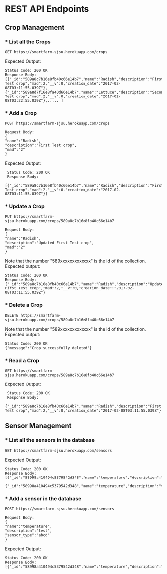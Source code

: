 # REST API Endpoints
## Crop Management
### * List all the Crops
    GET https://smartfarm-sjsu.herokuapp.com/crops

Expected Output:

    Status Code: 200 OK
    Response Body:
    [{"_id":"589a8c7b16e8fb40c66e14b7","name":"Radish","description":"First Test crop","mad":2,"__v":0,"creation_date":"2017-02-08T03:11:55.039Z"},{"_id":"589a8d7f16e8fa40d66e14b7","name":"Lettuce","description":"Second Test crop","mad":2,"__v":0,"creation_date":"2017-02-08T03:22:55.039Z"},..... ]

### * Add a Crop
    POST https://smartfarm-sjsu.herokuapp.com/crops
    
    Request Body:
    {
    "name":"Radish",
    "description":"First Test crop",
    "mad":"2"
    }

Expected Output:

     Status Code: 200 OK
     Response Body:
     [{"_id":"589a8c7b16e8fb40c66e14b7","name":"Radish","description":"First Test crop","mad":2,"__v":0,"creation_date":"2017-02-08T03:11:55.039Z"}]

### * Update a Crop
    PUT https://smartfarm-sjsu.herokuapp.com/crops/589a8c7b16e8fb40c66e14b7
    
    Request Body:
    {
    "name":"Radish",
    "description":"Updated First Test crop",
    "mad":"2"
    }
    
Note that the number "589xxxxxxxxxxxxx" is the id of the collection.
Expected output:
    
    Status Code: 200 OK
    Response Body:
    {"_id":"589a8c7b16e8fb40c66e14b7","name":"Radish","description":"Updated First Test crop","mad":2,"__v":0,"creation_date":"2017-02-08T03:11:55.039Z"}

### * Delete a Crop
    DELETE https://smartfarm-sjsu.herokuapp.com/crops/589a8c7b16e8fb40c66e14b7
Note that the number "589xxxxxxxxxxxxx" is the id of the collection.
Expected output:

    Status Code: 200 OK
    {"message":"Crop successfully deleted"}
    
### * Read a Crop
    
    GET https://smartfarm-sjsu.herokuapp.com/crops/589a8c7b16e8fb40c66e14b7

Expected Output:

     Status Code: 200 OK
     Response Body:
     {"_id":"589a8c7b16e8fb40c66e14b7","name":"Radish","description":"First Test crop","mad":2,"__v":0,"creation_date":"2017-02-08T03:11:55.039Z"}

    
## Sensor Management
### * List all the sensors in the database
    GET https://smartfarm-sjsu.herokuapp.com/sensors

Expected Output:

    Status Code: 200 OK
    Response Body:
    [{"_id":"58998a410494c5379542d348","name":"temperature","description":"test","__v":0},
     {"_id":"58998a410494c5379542d348","name":"temperature","description":"test","__v":0},....]

### * Add a sensor in the database
    POST https://smartfarm-sjsu.herokuapp.com/sensors
    
    Request Body:
    {
    "name":"temperature",
    "description":"test",
    "sensor_type":"abcd"
    }

Expected Output:

    Status Code: 200 OK
    Response Body:
    [{"_id":"58998a410494c5379542d348","name":"temperature","description":"test","__v":0}]
